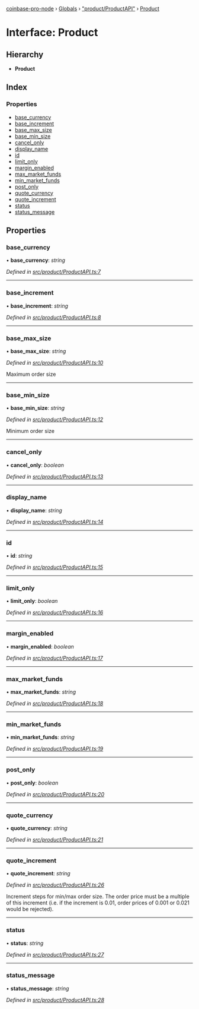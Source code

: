 [coinbase-pro-node](../README.md) › [Globals](../globals.md) › ["product/ProductAPI"](../modules/_product_productapi_.md) › [Product](_product_productapi_.product.md)

# Interface: Product

## Hierarchy

- **Product**

## Index

### Properties

- [base_currency](_product_productapi_.product.md#base_currency)
- [base_increment](_product_productapi_.product.md#base_increment)
- [base_max_size](_product_productapi_.product.md#base_max_size)
- [base_min_size](_product_productapi_.product.md#base_min_size)
- [cancel_only](_product_productapi_.product.md#cancel_only)
- [display_name](_product_productapi_.product.md#display_name)
- [id](_product_productapi_.product.md#id)
- [limit_only](_product_productapi_.product.md#limit_only)
- [margin_enabled](_product_productapi_.product.md#margin_enabled)
- [max_market_funds](_product_productapi_.product.md#max_market_funds)
- [min_market_funds](_product_productapi_.product.md#min_market_funds)
- [post_only](_product_productapi_.product.md#post_only)
- [quote_currency](_product_productapi_.product.md#quote_currency)
- [quote_increment](_product_productapi_.product.md#quote_increment)
- [status](_product_productapi_.product.md#status)
- [status_message](_product_productapi_.product.md#status_message)

## Properties

### base_currency

• **base_currency**: _string_

_Defined in [src/product/ProductAPI.ts:7](https://github.com/bennyn/coinbase-pro-node/blob/c83e588/src/product/ProductAPI.ts#L7)_

---

### base_increment

• **base_increment**: _string_

_Defined in [src/product/ProductAPI.ts:8](https://github.com/bennyn/coinbase-pro-node/blob/c83e588/src/product/ProductAPI.ts#L8)_

---

### base_max_size

• **base_max_size**: _string_

_Defined in [src/product/ProductAPI.ts:10](https://github.com/bennyn/coinbase-pro-node/blob/c83e588/src/product/ProductAPI.ts#L10)_

Maximum order size

---

### base_min_size

• **base_min_size**: _string_

_Defined in [src/product/ProductAPI.ts:12](https://github.com/bennyn/coinbase-pro-node/blob/c83e588/src/product/ProductAPI.ts#L12)_

Minimum order size

---

### cancel_only

• **cancel_only**: _boolean_

_Defined in [src/product/ProductAPI.ts:13](https://github.com/bennyn/coinbase-pro-node/blob/c83e588/src/product/ProductAPI.ts#L13)_

---

### display_name

• **display_name**: _string_

_Defined in [src/product/ProductAPI.ts:14](https://github.com/bennyn/coinbase-pro-node/blob/c83e588/src/product/ProductAPI.ts#L14)_

---

### id

• **id**: _string_

_Defined in [src/product/ProductAPI.ts:15](https://github.com/bennyn/coinbase-pro-node/blob/c83e588/src/product/ProductAPI.ts#L15)_

---

### limit_only

• **limit_only**: _boolean_

_Defined in [src/product/ProductAPI.ts:16](https://github.com/bennyn/coinbase-pro-node/blob/c83e588/src/product/ProductAPI.ts#L16)_

---

### margin_enabled

• **margin_enabled**: _boolean_

_Defined in [src/product/ProductAPI.ts:17](https://github.com/bennyn/coinbase-pro-node/blob/c83e588/src/product/ProductAPI.ts#L17)_

---

### max_market_funds

• **max_market_funds**: _string_

_Defined in [src/product/ProductAPI.ts:18](https://github.com/bennyn/coinbase-pro-node/blob/c83e588/src/product/ProductAPI.ts#L18)_

---

### min_market_funds

• **min_market_funds**: _string_

_Defined in [src/product/ProductAPI.ts:19](https://github.com/bennyn/coinbase-pro-node/blob/c83e588/src/product/ProductAPI.ts#L19)_

---

### post_only

• **post_only**: _boolean_

_Defined in [src/product/ProductAPI.ts:20](https://github.com/bennyn/coinbase-pro-node/blob/c83e588/src/product/ProductAPI.ts#L20)_

---

### quote_currency

• **quote_currency**: _string_

_Defined in [src/product/ProductAPI.ts:21](https://github.com/bennyn/coinbase-pro-node/blob/c83e588/src/product/ProductAPI.ts#L21)_

---

### quote_increment

• **quote_increment**: _string_

_Defined in [src/product/ProductAPI.ts:26](https://github.com/bennyn/coinbase-pro-node/blob/c83e588/src/product/ProductAPI.ts#L26)_

Increment steps for min/max order size. The order price must be a multiple of this increment (i.e. if the increment is 0.01, order prices of 0.001 or 0.021 would be rejected).

---

### status

• **status**: _string_

_Defined in [src/product/ProductAPI.ts:27](https://github.com/bennyn/coinbase-pro-node/blob/c83e588/src/product/ProductAPI.ts#L27)_

---

### status_message

• **status_message**: _string_

_Defined in [src/product/ProductAPI.ts:28](https://github.com/bennyn/coinbase-pro-node/blob/c83e588/src/product/ProductAPI.ts#L28)_
